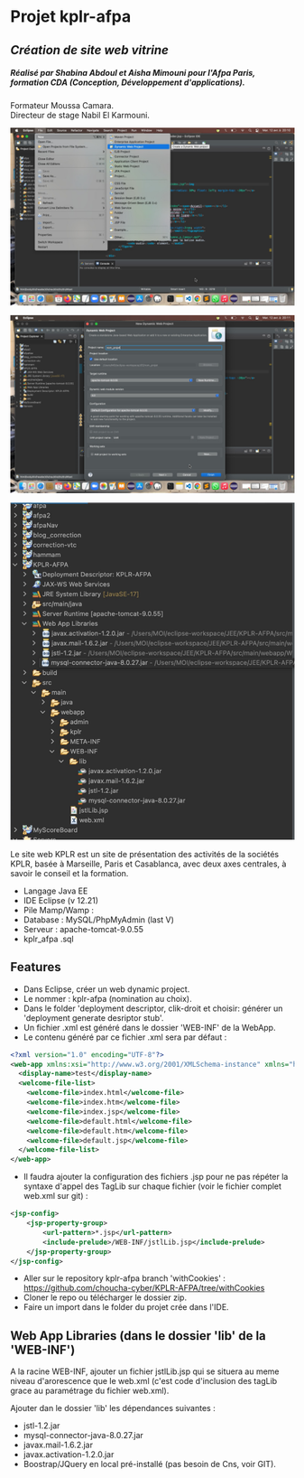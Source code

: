 # Projet kplr-afpa
## _Création de site web vitrine_

##### Réalisé par Shabina Abdoul et Aisha Mimouni pour l'Afpa Paris, formation CDA (Conception, Développement d'applications).
Formateur Moussa Camara.</br>
Directeur de stage Nabil El Karmouni.</br>

![Environment Install](./images/11d9f838-d5bb-4726-976b-af83155973ed.JPG)

![Environment Install](./images/fa29496e-b7d3-4e2f-a2ad-2bcc75efd5b4.JPG)

![Environment Install](./images/a425e73e-fbc5-4ded-b901-84e76a7d92d9.JPG)

Le site web KPLR est un site de présentation des activités de la sociétés KPLR, basée à Marseille, Paris et Casablanca, avec deux axes centrales, à savoir le conseil et la formation.

- Langage Java EE 
- IDE Eclipse (v 12.21)
- Pile Mamp/Wamp :
- Database : MySQL/PhpMyAdmin (last V)
- Serveur : apache-tomcat-9.0.55
- kplr_afpa .sql

## Features

- Dans Eclipse, créer un web dynamic project.
- Le nommer : kplr-afpa (nomination au choix).
- Dans le folder 'deployment descriptor, clik-droit et choisir: générer un 'deployment generate desriptor stub'.
- Un fichier .xml est généré dans le dossier 'WEB-INF' de la WebApp.
- Le contenu généré par ce fichier .xml sera par défaut :
```xml
<?xml version="1.0" encoding="UTF-8"?>
<web-app xmlns:xsi="http://www.w3.org/2001/XMLSchema-instance" xmlns="http://xmlns.jcp.org/xml/ns/javaee" xsi:schemaLocation="http://xmlns.jcp.org/xml/ns/javaee http://xmlns.jcp.org/xml/ns/javaee/web-app_4_0.xsd" version="4.0">
  <display-name>test</display-name>
  <welcome-file-list>
    <welcome-file>index.html</welcome-file>
    <welcome-file>index.htm</welcome-file>
    <welcome-file>index.jsp</welcome-file>
    <welcome-file>default.html</welcome-file>
    <welcome-file>default.htm</welcome-file>
    <welcome-file>default.jsp</welcome-file>
  </welcome-file-list>
</web-app>
```

- Il faudra ajouter la configuration des fichiers .jsp pour ne pas répéter la syntaxe d'appel des TagLib sur chaque fichier (voir le fichier complet web.xml sur git) :
```xml
<jsp-config>
	<jsp-property-group>
		<url-pattern>*.jsp</url-pattern>
		<include-prelude>/WEB-INF/jstlLib.jsp</include-prelude>
	</jsp-property-group>
</jsp-config>
```
- Aller sur le repository kplr-afpa branch 'withCookies' : https://github.com/choucha-cyber/KPLR-AFPA/tree/withCookies
- Cloner le repo ou télécharger le dossier zip.
- Faire un import dans le folder du projet crée dans l'IDE.


## Web App Libraries (dans le dossier 'lib' de la 'WEB-INF')
A la racine WEB-INF, ajouter un fichier jstlLib.jsp qui se situera au meme niveau d'arorescence que le web.xml (c'est code d'inclusion des tagLib grace au paramétrage du fichier web.xml).

Ajouter dan le dossier 'lib' les dépendances suivantes :
- jstl-1.2.jar
- mysql-connector-java-8.0.27.jar
- javax.mail-1.6.2.jar
- javax.activation-1.2.0.jar
- Boostrap/JQuery en local pré-installé (pas besoin de Cns, voir GIT).
